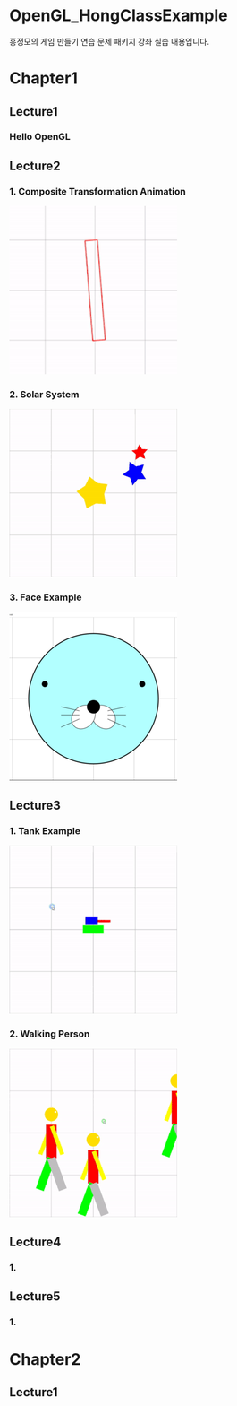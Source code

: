 # OpenGL_HongClassExample
홍정모의 게임 만들기 연습 문제 패키지 강좌 실습 내용입니다.

# Chapter1
## Lecture1
### Hello OpenGL

## Lecture2
### 1. Composite Transformation Animation

![Composite Transformation Animation](OpenGL_HongClassExample/Chapter1/Lecture1/Screenshots/CompositeTransformation.gif)

### 2. Solar System

![Solar System](OpenGL_HongClassExample/Chapter1/Lecture1/Screenshots/SolarSystem.gif)

### 3. Face Example

![Face Example](OpenGL_HongClassExample/Chapter1/Lecture1/Screenshots/FaceExample.PNG)

## Lecture3
### 1. Tank Example

![Tank Example](OpenGL_HongClassExample/Chapter1/Lecture1/Screenshots/TankExample.gif)

### 2. Walking Person

![Walking Person](OpenGL_HongClassExample/Chapter1/Lecture1/Screenshots/WalkingPerson.gif)

## Lecture4
### 1.

## Lecture5
### 1.


# Chapter2

## Lecture1
###
